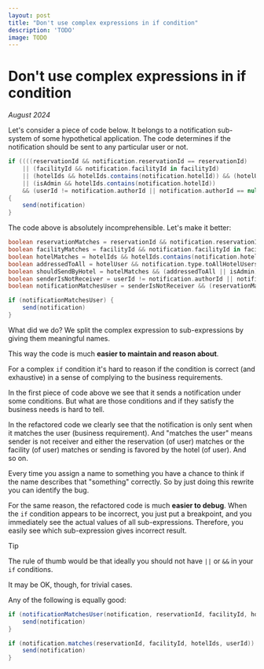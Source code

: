 ```yaml
---
layout: post
title: "Don't use complex expressions in if condition"
description: 'TODO'
image: TODO
---
```


# Don't use complex expressions in if condition

_August 2024_
     
Let's consider a piece of code below. It belongs to a notification sub-system of some hypothetical application. The code determines if the notification should be sent to any particular user or not. 

```groovy
if ((((reservationId && notification.reservationId == reservationId)
    || (facilityId && notification.facilityId in facilityId)
    || (hotelIds && hotelIds.contains(notification.hotelId)) && (hotelUser && notification.type.toAllHotelUsers || reservationId && notification.type.toAllReservations))
    || (isAdmin && hotelIds.contains(notification.hotelId))
    && (userId != notification.authorId || notification.authorId == null))) 
{
    send(notification)
}
```
              
The code above is absolutely incomprehensible. Let's make it better: 

```groovy
boolean reservationMatches = reservationId && notification.reservationId == reservationId
boolean facilityMatches = facilityId && notification.facilityId in facilityId
boolean hotelMatches = hotelIds && hotelIds.contains(notification.hotelId)
boolean addressedToAll = hotelUser && notification.type.toAllHotelUsers || reservationId && notification.type.toAllReservations
boolean shouldSendByHotel = hotelMatches && (addressedToAll || isAdmin)
boolean senderIsNotReceiver = userId != notification.authorId || notification.authorId == null
boolean notificationMatchesUser = senderIsNotReceiver && (reservationMatches || facilityMatches || shouldSendByHotel)

if (notificationMatchesUser) {
    send(notification)
}
```

What did we do? We split the complex expression to sub-expressions by giving them meaningful names.

This way the code is much **easier to maintain and reason about**. 

For a complex `if` condition it's hard to reason if the condition is correct (and exhaustive) in a sense of complying to the business requirements. 

In the first piece of code above we see that it sends a notification under some conditions. But what are those conditions and if they satisfy the business needs is hard to tell. 

In the refactored code we clearly see that the notification is only sent when it matches the user (business requirement). And "matches the user" means sender is not receiver and either the reservation (of user) matches or the facility (of user) matches or sending is favored by the hotel (of user). And so on.

Every time you assign a name to something you have a chance to think if the name describes that "something" correctly. So by just doing this rewrite you can identify the bug.

For the same reason, the refactored code is much **easier to debug**. When the `if` condition appears to be incorrect, you just put a breakpoint, and you immediately see the actual values of all sub-expressions. Therefore, you easily see which sub-expression gives incorrect result.
  
> [!TIP]
> The rule of thumb would be that ideally you should not have `||` or `&&` in your `if` conditions.

It may be OK, though, for trivial cases.

Any of the following is equally good:

```groovy
if (notificationMatchesUser(notification, reservationId, facilityId, hotelIds, userId)) {
    send(notification)
}
```

```groovy
if (notification.matches(reservationId, facilityId, hotelIds, userId)) {
    send(notification)
}
```
